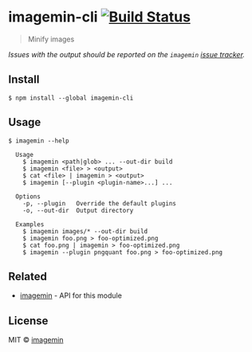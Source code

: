 # imagemin-cli [![Build Status](https://travis-ci.org/imagemin/imagemin-cli.svg?branch=master)](https://travis-ci.org/imagemin/imagemin-cli)

> Minify images

*Issues with the output should be reported on the `imagemin` [issue tracker](https://github.com/imagemin/imagemin/issues).*


## Install

```
$ npm install --global imagemin-cli
```


## Usage

```
$ imagemin --help

  Usage
    $ imagemin <path|glob> ... --out-dir build
    $ imagemin <file> > <output>
    $ cat <file> | imagemin > <output>
    $ imagemin [--plugin <plugin-name>...] ...

  Options
    -p, --plugin   Override the default plugins
    -o, --out-dir  Output directory

  Examples
    $ imagemin images/* --out-dir build
    $ imagemin foo.png > foo-optimized.png
    $ cat foo.png | imagemin > foo-optimized.png
    $ imagemin --plugin pngquant foo.png > foo-optimized.png
```


## Related

- [imagemin](https://github.com/imagemin/imagemin) - API for this module


## License

MIT © [imagemin](https://github.com/imagemin)
